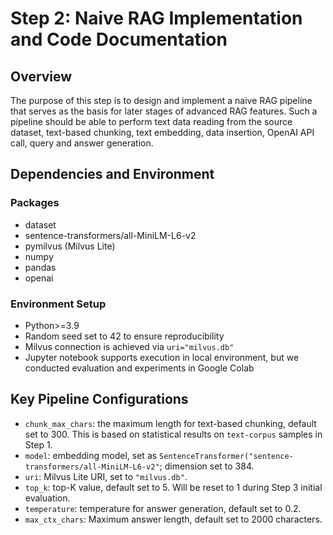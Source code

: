 # Step 2: Naive RAG Implementation and Code Documentation

## Overview
The purpose of this step is to design and implement a naive RAG pipeline that serves as the basis for later stages of advanced RAG features. Such a pipeline should be able to perform text data reading from the source dataset, text-based chunking, text embedding, data insertion, OpenAI API call, query and answer generation. 

## Dependencies and Environment
### Packages
- dataset
- sentence-transformers/all-MiniLM-L6-v2
- pymilvus (Milvus Lite)
- numpy
- pandas
- openai
### Environment Setup
- Python>=3.9
- Random seed set to 42 to ensure reproducibility
- Milvus connection is achieved via `uri="milvus.db"`
- Jupyter notebook supports execution in local environment, but we conducted evaluation and experiments in Google Colab

## Key Pipeline Configurations
- `chunk_max_chars`: the maximum length for text-based chunking, default set to 300. This is based on statistical results on `text-corpus` samples in Step 1.
- `model`: embedding model, set as `SentenceTransformer("sentence-transformers/all-MiniLM-L6-v2"`; dimension set to 384.
- `uri`: Milvus Lite URI, set to `"milvus.db"`.
- `top_k`: top-K value, default set to 5. Will be reset to 1 during Step 3 initial evaluation.
- `temperature`: temperature for answer generation, default set to 0.2.
- `max_ctx_chars`: Maximum answer length, default set to 2000 characters.

## 
